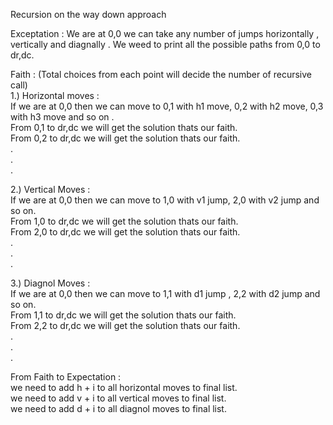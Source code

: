 Recursion on the way down approach

Exceptation : We are at 0,0 we can take any number of jumps horizontally , vertically and diagnally . We weed to print all the possible paths from 0,0 to dr,dc.

Faith :  (Total choices from each point will decide the number of recursive call)<br/> 
1.) Horizontal moves : </br>
If we are at 0,0 then we can move to 0,1 with h1 move, 0,2 with h2 move, 0,3 with h3 move and so on .<br/>
From 0,1 to dr,dc we will get the solution thats our faith.<br/>
From 0,2 to dr,dc we will get the solution thats our faith.<br/>
.<br/>
.<br/>
.<br/>

2.) Vertical Moves : <br/>
If we are at 0,0 then we can move to 1,0 with v1 jump, 2,0 with v2 jump and so on.<br/>
From 1,0 to dr,dc we will get the solution thats our faith.<br/>
From 2,0 to dr,dc we will get the solution thats our faith.<br/>
.<br/>
.<br/>
.<br/>

3.) Diagnol Moves : <br/>
If we are at 0,0 then we can move to 1,1 with d1 jump , 2,2 with d2 jump and so on.<br/>
From 1,1 to dr,dc we will get the solution thats our faith.<br/>
From 2,2 to dr,dc we will get the solution thats our faith.<br/>
.<br/>
.<br/>
.<br/>

From Faith to Expectation :<br/>
we need to add h + i to all horizontal moves to final list.<br/>
we need to add v + i to all vertical moves to final list.<br/>
we need to add d + i to all diagnol moves to final list.<br/>
